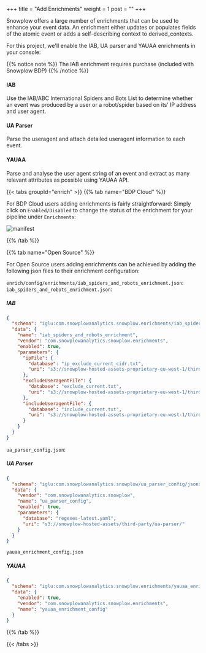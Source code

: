 +++
title = "Add Enrichments"
weight = 1
post = ""
+++

Snowplow offers a large number of enrichments that can be used to enhance your event data. An enrichment either updates or populates fields of the atomic event or adds a self-describing context to derived_contexts.

For this project, we'll enable the IAB, UA parser and YAUAA enrichments in your console:

{{% notice note %}}
The IAB enrichment requires purchase (included with Snowplow BDP)
{{% /notice %}}

#### IAB
Use the IAB/ABC International Spiders and Bots List to determine whether an event was produced by a user or a robot/spider based on its’ IP address and user agent.

#### UA Parser
Parse the useragent and attach detailed useragent information to each event.

#### YAUAA
Parse and analyse the user agent string of an event and extract as many relevant attributes as possible using YAUAA API.

{{< tabs groupId="enrich" >}}
{{% tab name="BDP Cloud" %}}

For BDP Cloud users adding enrichments is fairly straightforward: Simply click on `Enabled/Disabled` to change the status of the enrichment for your pipeline under `Enrichments`:

![manifest](../images/enrich.png)

{{% /tab %}}

{{% tab name="Open Source" %}}

For Open Source users adding enrichments can be achieved by adding the following json files to their enrichment configuration:

`enrich/config/enrichments/iab_spiders_and_robots_enrichment.json`:
`iab_spiders_and_robots_enrichment.json`:

##### IAB

```json
{
  "schema": "iglu:com.snowplowanalytics.snowplow.enrichments/iab_spiders_and_robots_enrichment/jsonschema/1-0-0",
  "data": {
    "name": "iab_spiders_and_robots_enrichment",
    "vendor": "com.snowplowanalytics.snowplow.enrichments",
    "enabled": true,
    "parameters": {
      "ipFile": {
        "database": "ip_exclude_current_cidr.txt",
        "uri": "s3://snowplow-hosted-assets-proprietary-eu-west-1/third-party/com.iab"
      },
      "excludeUseragentFile": {
        "database": "exclude_current.txt",
        "uri": "s3://snowplow-hosted-assets-proprietary-eu-west-1/third-party/com.iab"
      },
      "includeUseragentFile": {
        "database": "include_current.txt",
        "uri": "s3://snowplow-hosted-assets-proprietary-eu-west-1/third-party/com.iab"
      }
    }
  }
}
```
`ua_parser_config.json`:
##### UA Parser
```json
{
  "schema": "iglu:com.snowplowanalytics.snowplow/ua_parser_config/jsonschema/1-0-1",
  "data": {
    "vendor": "com.snowplowanalytics.snowplow",
    "name": "ua_parser_config",
    "enabled": true,
    "parameters": {
      "database": "regexes-latest.yaml",
      "uri": "s3://snowplow-hosted-assets/third-party/ua-parser/"
    }
  }
}
```
`yauaa_enrichment_config.json`
##### YAUAA
```json
{
  "schema": "iglu:com.snowplowanalytics.snowplow.enrichments/yauaa_enrichment_config/jsonschema/1-0-0",
  "data": {
    "enabled": true,
    "vendor": "com.snowplowanalytics.snowplow.enrichments",
    "name": "yauaa_enrichment_config"
  }
}
```
{{% /tab %}}

{{< /tabs >}}

